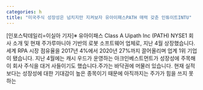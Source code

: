 ```yaml
---
categories: h
title: "미국주식 성장성은 넘치지만 지켜보자 유아이패스PATH 매력 갖춘 인튜이트INTU"
---
```

[인포스탁데일리=이실아 기자]※ 유아이패스 Class A Uipath Inc (PATH) NYSE1 회사 소개 및 현재 주가루마니아 기반의 로봇 소프트웨어 업체로, 지난 4월 상장했습니다. 세계 RPA 시장 점유율을 2017년 4%에서 2020년 27%까지 끌어올리며 업계 1위 기업이 됐습니다. 지난 4월에는 캐시 우드가 운영하는 아크인베스트먼트가 성장성에 주목해 이 회사 주식을 대거 사들이기도 했습니다.주가는 바닥권에 머물러 있습니다. 현재 실적보다는 성장성에 대한 기대감이 높은 종목이기 때문에 아직까지는 주가가 힘을 쓰지 못하는